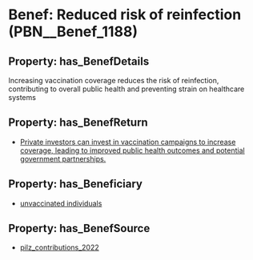 # Benef: __Reduced risk of reinfection__ (PBN__Benef_1188)

## Property: has_BenefDetails

Increasing vaccination coverage reduces the risk of reinfection, contributing to overall public health and preventing strain on healthcare systems

## Property: has_BenefReturn

* [Private investors can invest in vaccination campaigns to increase coverage, leading to improved public health outcomes and potential government partnerships.](../BenefReturn/PBN__BenefReturn_1324)

## Property: has_Beneficiary

* [unvaccinated individuals](../Stakeholder/PBN__Stakeholder_463)

## Property: has_BenefSource

* [pilz_contributions_2022](../Article/PBN__Article_245)

